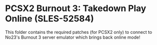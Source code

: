 # PCSX2 Burnout 3: Takedown Play Online (SLES-52584)

This folder contains the required patches (for PCSX2 only) to connect to No23's Burnout 3 server emulator which brings back online mode!
